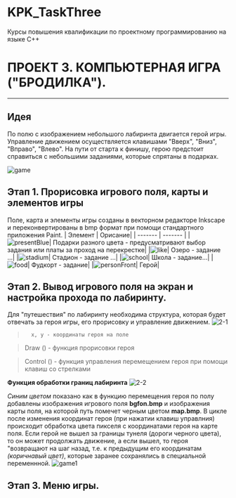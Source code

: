 # KPK_TaskThree
Курсы повышения квалификации  по проектному программированию на языке С++

#  ПРОЕКТ 3.  КОМПЬЮТЕРНАЯ ИГРА ("БРОДИЛКА").
--------------------------------------------------------------------------
## Идея
По полю с изображением небольшого лабиринта двигается герой игры. Управление движением осуществляется клавишами "Вверх", "Вниз", "Вправо", "Влево". 
На пути от старта к финишу, герою предстоит справиться с небольшими заданиями, которые спрятаны в подарках.

![game](https://user-images.githubusercontent.com/80356955/123539471-fef5b780-d74a-11eb-84c2-22f81ba280c5.png)

## Этап 1. Прорисовка игрового поля, карты и элементов игры
Поле, карта и элементы игры созданы в векторном редакторе Inkscape и переконвертированы в bmp формат при помощи стандартного приложения Paint. 
| Элемент | Орисание|
| ------- | ------- |
|![presentBlue](https://user-images.githubusercontent.com/80356955/123540422-f358bf80-d74f-11eb-9147-7b05b3e7c181.png)| Подарки разного цвета - предусматривают выбор задания или платы за проход на перекрестке| 
|![like](https://user-images.githubusercontent.com/80356955/123540420-f2c02900-d74f-11eb-872f-728e20692fb2.png)| Озеро - задание ...|
|![stadium](https://user-images.githubusercontent.com/80356955/123540418-f2279280-d74f-11eb-9018-9d37c2cade70.png)| Стадион - задание ...|
|![school](https://user-images.githubusercontent.com/80356955/123540417-f18efc00-d74f-11eb-8f31-f309cdda61b9.png)| Школа - задание...|
|![food](https://user-images.githubusercontent.com/80356955/123540419-f2c02900-d74f-11eb-8195-0f772648c667.png)| Фудкорт - задание|
|![personFront](https://user-images.githubusercontent.com/80356955/123540421-f2c02900-d74f-11eb-8792-59a4f5f55198.png)| Герой|

## Этап 2. Вывод игрового поля на экран и настройка прохода по лабиринту.
Для "путешествия" по лабиринту необходима структура, которая будет отвечать за героя игры, его прорисовку и управление движением.
![2-1](https://user-images.githubusercontent.com/80356955/123540935-97436a80-d752-11eb-9a33-f138df5fc892.png)

>       x, y - координаты героя на поле

>    Draw () - функция прорисовки героя

> Control () - функция управления перемещением героя при помощи клавиш со стрелками

**Функция обработки границ лабиринта**
![2-2](https://user-images.githubusercontent.com/80356955/123541258-a0353b80-d754-11eb-99cd-6807f0e178b7.png)

*Синим цветом* показано как в функцию перемещения героя по полу добавлены изображения игрового поля **bgfon.bmp** и изображения карты поля, на которой путь помечет черным цветом **map.bmp**.
В цикле после изменения координат героя (при нажатии клавиш управлния) происходит обработка цвета пикселя с координатами героя на карте поля. Если герой не вышел за границы тунеля (дороги черного цвета), то он может продолжать движение, а если вышел, то героя "возвращают на шаг назад, т.е. к предыдущим его координатам *(коричнавый цвет)*, которые заранее сохранялись в специальной переменнной. 
![game1](https://user-images.githubusercontent.com/80356955/123542430-b219dd00-d75a-11eb-8166-f7eb5a6cad59.png)

## Этап 3. Меню игры.



